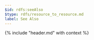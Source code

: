 ```yaml
---
$id: rdfs:seeAlso
$type: rdfs/resource_to_resource.md
label: See Also
---
```


{% include "header.md" with context %}
